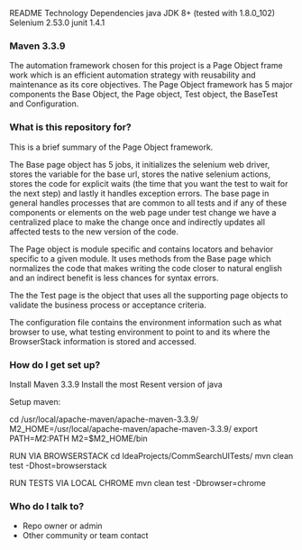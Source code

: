 README 
Technology
Dependencies
java JDK 8+ (tested with 1.8.0_102)
Selenium 2.53.0
junit 1.4.1 
### Maven 3.3.9 ###


The automation framework chosen for this project is a Page Object frame work which is an efficient automation strategy with reusability and maintenance as its core objectives.  The Page Object framework has 5 major components the Base Object, the Page object, Test object, the BaseTest and Configuration.

### What is this repository for? ###

This is a brief summary of the Page Object framework.  



The Base page object has 5 jobs, it initializes the selenium web driver, stores the variable for the base url, stores the native selenium actions, stores the code for explicit waits (the time that you want the test to wait for the next step) and lastly it handles exception errors. The base page in general handles processes that are common to all tests and if any of these components or elements on the web page under test change we have a centralized place to make the change once and indirectly updates all affected tests to the new version of the code.

The Page object is module specific and contains locators and behavior specific to a given module.  It uses methods from the Base page which normalizes the code that makes writing the code closer to natural english and an indirect benefit is less chances for syntax errors. 

The the Test page is the object that uses all the supporting page objects to validate the business process or acceptance criteria.  

The configuration file contains the environment information such as what browser to use, what testing environment to point to and its where the BrowserStack information is stored and accessed.  

### How do I get set up? ###

Install Maven 3.3.9
Install the most Resent version of java

Setup maven:

cd /usr/local/apache-maven/apache-maven-3.3.9/
M2_HOME=/usr/local/apache-maven/apache-maven-3.3.9/
export PATH=$M2:$PATH
M2=$M2_HOME/bin

RUN VIA BROWSERSTACK
cd IdeaProjects/CommSearchUITests/
mvn clean test -Dhost=browserstack

RUN TESTS VIA LOCAL CHROME
mvn clean test -Dbrowser=chrome


### Who do I talk to? ###

* Repo owner or admin
* Other community or team contact